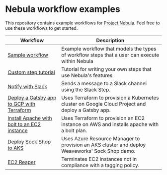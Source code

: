 # Nebula workflow examples  
This repository contains example workflows for [Project Nebula](https://puppet.com/project-nebula). Feel free to use these workflows to get started.

| Workflow      | Description   |
| ------------- | ------------- |
| [Sample workflow](./example-workflows/sample-workflow)| Example workflow that models the types of workflow steps that a user can execute within Nebula |
| [Custom step tutorial](./example-workflows/custom-step)| Tutorial for writing your own steps that use Nebula's features |
| [Notify with Slack](./example-workflows/notify-slack)| Sends a message to a Slack channel using the Slack Step. |
| [Deploy a Gatsby app to GCP with Terraform](./example-workflows/gke-provision-and-deploy-workflow)| Uses Terraform to provision a Kubernetes cluster on Google Cloud Project and deploy a Gatsby app. |
| [Install Apache with bolt to an EC2 instance](./example-workflows/ec2-provision-and-configure-webserver)| Uses Terraform to provision an EC2 instance on AWS and installs apache with a bolt plan. |
| [Deploy Sock Shop to AKS](./example-workflows/aks-sock-shop)| Uses Azure Resource Manager to provision an AKS cluster and deploy Weaveworks' Sock Shop demo. |
| [EC2 Reaper](./example-workflows/ec2-reaper) | Terminates EC2 instances not in compliance with a tagging policy. |
